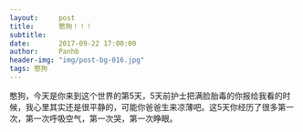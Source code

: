 ```yaml
---
layout:     post
title:      憨狗！！！
subtitle:   
date:       2017-09-22 17:00:00
author:     Panhb
header-img: "img/post-bg-016.jpg"
tags: 憨狗
---
```


憨狗，今天是你来到这个世界的第5天，5天前护士把满脸胎毒的你报给我看的时候，我心里其实还是很平静的，可能你爸爸生来凉薄吧。这5天你经历了很多第一次，第一次呼吸空气，第一次哭，第一次睁眼。
